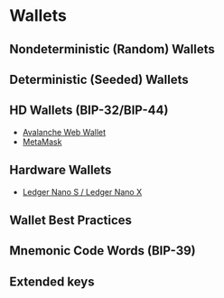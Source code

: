 # Wallets

## Nondeterministic (Random) Wallets

## Deterministic (Seeded) Wallets

## HD Wallets (BIP-32/BIP-44)

- [Avalanche Web Wallet](https://wallet.avax.network)
- [MetaMask](https://metamask.io)

## Hardware Wallets

- [Ledger Nano S / Ledger Nano X](https://www.ledger.com)

## Wallet Best Practices

## Mnemonic Code Words (BIP-39)

## Extended keys
